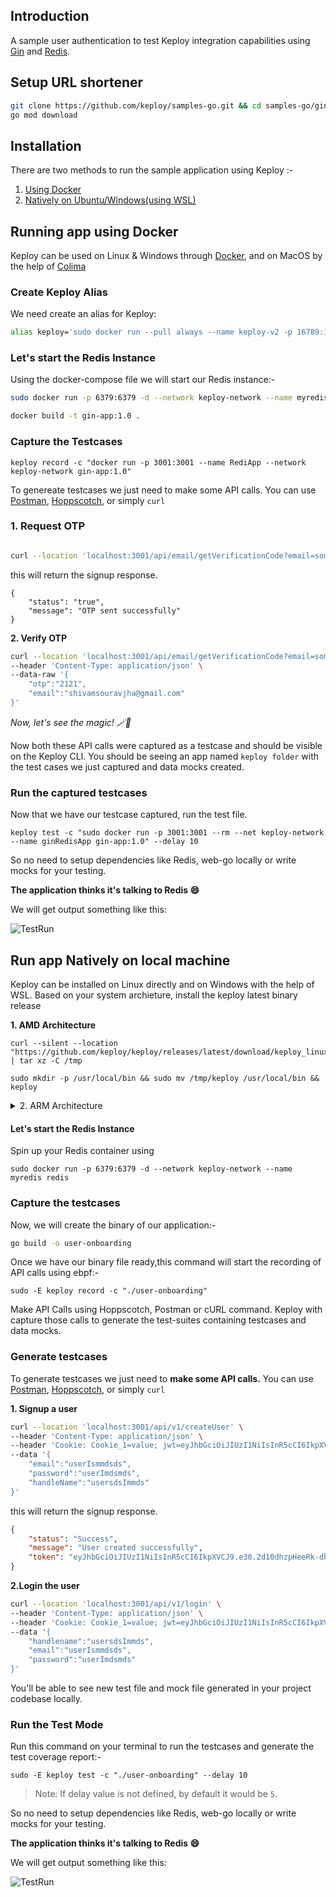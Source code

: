 ## Introduction

A sample user authentication to test Keploy integration capabilities using [Gin](https://gin-gonic.com/) and [Redis](https://redis.io/).

## Setup URL shortener

```bash
git clone https://github.com/keploy/samples-go.git && cd samples-go/gin-redis
go mod download
```

## Installation

There are two methods to run the sample application using Keploy :-

1. [Using Docker](#running-app-using-docker)
2. [Natively on Ubuntu/Windows(using WSL)](#run-app-natively-on-local-machine)

## Running app using Docker

Keploy can be used on Linux & Windows through [Docker](https://docs.docker.com/engine/install/), and on MacOS by the help of [Colima](https://docs.keploy/io/server/macos/installation)


### Create Keploy Alias

We need create an alias for Keploy:
```bash
alias keploy='sudo docker run --pull always --name keploy-v2 -p 16789:16789 --privileged --pid=host -it -v "$(pwd)":/files -v /sys/fs/cgroup:/sys/fs/cgroup -v /sys/kernel/debug:/sys/kernel/debug -v /sys/fs/bpf:/sys/fs/bpf -v /var/run/docker.sock:/var/run/docker.sock --rm ghcr.io/keploy/keploy'
```

### Let's start the Redis Instance
Using the docker-compose file we will start our Redis instance:-
```bash
sudo docker run -p 6379:6379 -d --network keploy-network --name myredis redis
```
```bash
docker build -t gin-app:1.0 .
```

### Capture the Testcases

```shell
keploy record -c "docker run -p 3001:3001 --name RediApp --network keploy-network gin-app:1.0"
```

To genereate testcases we just need to make some API calls. You can use [Postman](https://www.postman.com/), [Hoppscotch](https://hoppscotch.io/), or simply `curl`

### 1. Request OTP

```bash

curl --location 'localhost:3001/api/email/getVerificationCode?email=something%40gmail.com'
```

this will return the signup response. 
```
{
    "status": "true",
    "message": "OTP sent successfully"
}
```

**2. Verify OTP**

```bash
curl --location 'localhost:3001/api/email/getVerificationCode?email=something%40gmail.com' \
--header 'Content-Type: application/json' \
--data-raw '{
    "otp":"2121",
    "email":"shivamsouravjha@gmail.com"
}'

```

_Now, let's see the magic! 🪄💫_

Now both these API calls were captured as a testcase and should be visible on the Keploy CLI. You should be seeing an app named `keploy folder` with the test cases we just captured and data mocks created.

### Run the captured testcases

Now that we have our testcase captured, run the test file.

```shell
keploy test -c "sudo docker run -p 3001:3001 --rm --net keploy-network --name ginRedisApp gin-app:1.0" --delay 10
```

So no need to setup dependencies like Redis, web-go locally or write mocks for your testing.

**The application thinks it's talking to Redis 😄**

We will get output something like this:

![TestRun](./img/testrun.png)


## Run app Natively on local machine

Keploy can be installed on Linux directly and on Windows with the help of WSL. Based on your system archieture, install the keploy latest binary release

**1. AMD Architecture**

```shell
curl --silent --location "https://github.com/keploy/keploy/releases/latest/download/keploy_linux_amd64.tar.gz" | tar xz -C /tmp

sudo mkdir -p /usr/local/bin && sudo mv /tmp/keploy /usr/local/bin && keploy
```

<details>
<summary> 2. ARM Architecture </summary>

```shell
curl --silent --location "https://github.com/keploy/keploy/releases/latest/download/keploy_linux_arm64.tar.gz" | tar xz -C /tmp

sudo mkdir -p /usr/local/bin && sudo mv /tmp/keploy /usr/local/bin && keploy
```

</details>

#### Let's start the Redis Instance

Spin up your Redis container using

```shell
sudo docker run -p 6379:6379 -d --network keploy-network --name myredis redis
```

### Capture the testcases

Now, we will create the binary of our application:-

```zsh
go build -o user-onboarding
```

Once we have our binary file ready,this command will start the recording of API calls using ebpf:-

```shell
sudo -E keploy record -c "./user-onboarding"
```

Make API Calls using Hoppscotch, Postman or cURL command. Keploy with capture those calls to generate the test-suites containing testcases and data mocks.

### Generate testcases

To generate testcases we just need to **make some API calls.** You can use [Postman](https://www.postman.com/), [Hoppscotch](https://hoppscotch.io/), or simply `curl`

**1. Signup a user**

```bash
curl --location 'localhost:3001/api/v1/createUser' \
--header 'Content-Type: application/json' \
--header 'Cookie: Cookie_1=value; jwt=eyJhbGciOiJIUzI1NiIsInR5cCI6IkpXVCJ9.eyJpZCI6IjYzMjE4ZmIyZjAyMGYyOGU0NmZkOTFlZiIsImVtYWlsIjoic2hpdmFtLmpoYUBzbWFsbGNhc2UuY29tIiwibmFtZSI6IlNoaXZhbSBTb3VyYXYgSmhhIiwidHlwZSI6ImFkbWluIiwiaXNNYW5hZ2VyIjp0cnVlLCJzY29wZXMiOlsiTGVwcmVjaGF1biIsIkxlYWRHZW4iLCJTdXBwb3J0IiwiUHVibGlzaGVyIiwiSW50ZXJuYWxVc2VycyIsIkV4dGVybmFsIiwiR2F0ZXdheSIsIkJyb2tlciJdLCJpYXQiOjE2NzA0MTAzNjEsImV4cCI6MTY3MTAxNTE2MX0.Olvp-Fcw-etYkdCzysGfNlDW06KGY9I2-efbwdkz3Jw' \
--data '{
    "email":"userIsmmdsds",
    "password":"userImdsmds",
    "handleName":"usersdsImmds"
}'
```

this will return the signup response.

```json
{
    "status": "Success",
    "message": "User created successfully",
    "token": "eyJhbGciOiJIUzI1NiIsInR5cCI6IkpXVCJ9.e30.2d10dhzpHeeRk-dhoqgbFuM-fHxABUkp6fgjj7zYFFo"
}
```

**2.Login the user**

```bash
curl --location 'localhost:3001/api/v1/login' \
--header 'Content-Type: application/json' \
--header 'Cookie: Cookie_1=value; jwt=eyJhbGciOiJIUzI1NiIsInR5cCI6IkpXVCJ9.eyJpZCI6IjYzMjE4ZmIyZjAyMGYyOGU0NmZkOTFlZiIsImVtYWlsIjoic2hpdmFtLmpoYUBzbWFsbGNhc2UuY29tIiwibmFtZSI6IlNoaXZhbSBTb3VyYXYgSmhhIiwidHlwZSI6ImFkbWluIiwiaXNNYW5hZ2VyIjp0cnVlLCJzY29wZXMiOlsiTGVwcmVjaGF1biIsIkxlYWRHZW4iLCJTdXBwb3J0IiwiUHVibGlzaGVyIiwiSW50ZXJuYWxVc2VycyIsIkV4dGVybmFsIiwiR2F0ZXdheSIsIkJyb2tlciJdLCJpYXQiOjE2NzA0MTAzNjEsImV4cCI6MTY3MTAxNTE2MX0.Olvp-Fcw-etYkdCzysGfNlDW06KGY9I2-efbwdkz3Jw' \
--data '{
    "handlename":"usersdsImmds",
    "email":"userIsmmdsds",
    "password":"userImdsmds"
}'
```

You'll be able to see new test file and mock file generated in your project codebase locally.

### Run the Test Mode

Run this command on your terminal to run the testcases and generate the test coverage report:-

```shell
sudo -E keploy test -c "./user-onboarding" --delay 10
```

> Note: If delay value is not defined, by default it would be `5`.

So no need to setup dependencies like Redis, web-go locally or write mocks for your testing.

**The application thinks it's talking to Redis 😄**

We will get output something like this:

![TestRun](./img/testRunPass.png)